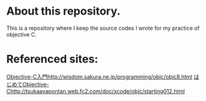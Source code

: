 # About this repository.
This is a repository where I keep the source codes I wrote for my practice of objective C.

# Referenced sites:
[Objective-C入門](http://wisdom.sakura.ne.jp/programming/objc/objc8.html)http://wisdom.sakura.ne.jp/programming/objc/objc8.html
[はじめてObjective-C](http://tsukaayapontan.web.fc2.com/doc/xcode/objc/starting012.html)http://tsukaayapontan.web.fc2.com/doc/xcode/objc/starting012.html

